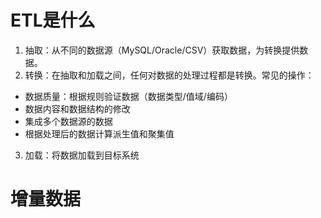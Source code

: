 # ETL是什么
1. 抽取：从不同的数据源（MySQL/Oracle/CSV）获取数据，为转换提供数据。
2. 转换：在抽取和加载之间，任何对数据的处理过程都是转换。常见的操作：
 * 数据质量：根据规则验证数据（数据类型/值域/编码）
 * 数据内容和数据结构的修改
 * 集成多个数据源的数据
 * 根据处理后的数据计算派生值和聚集值
3. 加载：将数据加载到目标系统

# 增量数据
